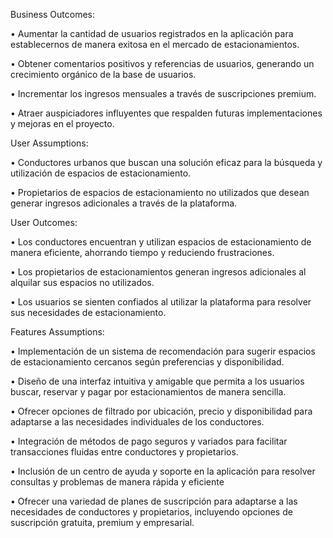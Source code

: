 Business Outcomes:


•  Aumentar la cantidad de usuarios registrados en la aplicación para establecernos de manera exitosa en el mercado de estacionamientos.

•	Obtener comentarios positivos y referencias de usuarios, generando un crecimiento orgánico de la base de usuarios.

•	Incrementar los ingresos mensuales a través de suscripciones premium.

•	Atraer auspiciadores influyentes que respalden futuras implementaciones y mejoras en el proyecto.


User Assumptions:




•	Conductores urbanos que buscan una solución eficaz para la búsqueda y utilización de espacios de estacionamiento.

•	Propietarios de espacios de estacionamiento no utilizados que desean generar ingresos adicionales a través de la plataforma.


User Outcomes:


•	Los conductores encuentran y utilizan espacios de estacionamiento de manera eficiente, ahorrando tiempo y reduciendo frustraciones.

•	Los propietarios de estacionamientos generan ingresos adicionales al alquilar sus espacios no utilizados.

•	Los usuarios se sienten confiados al utilizar la plataforma para resolver sus necesidades de estacionamiento.



Features Assumptions:


•	Implementación de un sistema de recomendación para sugerir espacios de estacionamiento cercanos según preferencias y disponibilidad.

•	Diseño de una interfaz intuitiva y amigable que permita a los usuarios buscar, reservar y pagar por estacionamientos de manera sencilla.

•	Ofrecer opciones de filtrado por ubicación, precio y disponibilidad para adaptarse a las necesidades individuales de los conductores.

•	Integración de métodos de pago seguros y variados para facilitar transacciones fluidas entre conductores y propietarios.

•	Inclusión de un centro de ayuda y soporte en la aplicación para resolver consultas y problemas de manera rápida y eficiente

•	Ofrecer una variedad de planes de suscripción para adaptarse a las necesidades de conductores y propietarios, incluyendo opciones de suscripción gratuita, premium y empresarial.
